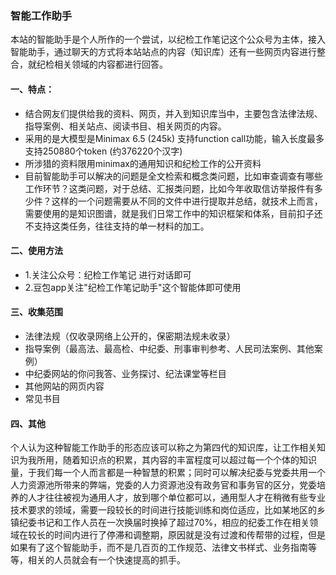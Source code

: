 ### 智能工作助手

本站的智能助手是个人所作的一个尝试，以纪检工作笔记这个公众号为主体，接入智能助手，通过聊天的方式将本站站点的内容（知识库）还有一些网页内容进行整合，就纪检相关领域的内容都进行回答。

#### 一、特点：

- 结合网友们提供给我的资料、网页，并入到知识库当中，主要包含法律法规、指导案例、相关站点、阅读书目、相关网页的内容。
- 采用的是大模型是Minimax 6.5 (245k) 支持function call功能，输入长度最多支持250880个token (约376220个汉字)
- 所涉猎的资料限用minimax的通用知识和纪检工作的公开资料
- 目前智能助手可以解决的问题是全文检索和概念类问题，比如审查调查有哪些工作环节？这类问题，对于总结、汇报类问题，比如今年收取信访举报件有多少件？这样的一个问题需要从不同的文件中进行提取并总结，就技术上而言，需要使用的是知识图谱，就是我们日常工作中的知识框架和体系，目前扣子还不支持这类任务，往往支持的单一材料的加工。

#### 二、使用方法

- 1.关注公众号：纪检工作笔记  进行对话即可
- 2.豆包app关注"纪检工作笔记助手"这个智能体即可使用


#### 三、收集范围

- 法律法规（仅收录网络上公开的，保密期法规未收录）
- 指导案例（最高法、最高检、中纪委、刑事审判参考、人民司法案例、其他案例）
- 中纪委网站的你问我答、业务探讨、纪法课堂等栏目
- 其他网站的网页内容
- 常见书目

#### 四、其他

​	个人认为这种智能工作助手的形态应该可以称之为第四代的知识库，让工作相关知识为我所用，随着知识点的积累，其内容的丰富程度可以超过每一个个体的知识量，于我们每一个人而言都是一种智慧的积累；同时可以解决纪委与党委共用一个人力资源池所带来的弊端，党委的人力资源池没有政务官和事务官的区分，党委培养的人才往往被视为通用人才，放到哪个单位都可以，通用型人才在稍微有些专业技术要求的领域，需要一段较长的时间进行技能训练和岗位适应，比如某地区的乡镇纪委书记和工作人员在一次换届时换掉了超过70%，相应的纪委工作在相关领域在较长的时间内进行了停滞和调整期，原因就是没有过渡和传帮带的过程，但是如果有了这个智能助手，而不是几百页的工作规范、法律文书样式、业务指南等等，相关的人员就会有一个快速提高的抓手。



